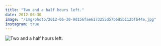 ```yaml
---
title: "Two and a half hours left."
date: 2012-06-30
image: "/img/photo/2012-06-30-9d156fae6173255d57b6d5b112bfb44e.jpg"
instagram: true
---
```


![Two and a half hours left.](/img/photo/2012-06-30-9d156fae6173255d57b6d5b112bfb44e.jpg)
